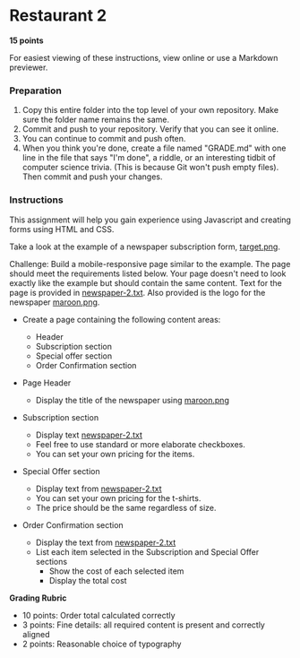 # Restaurant 2

**15 points**

For easiest viewing of these instructions, view online or use a Markdown previewer.

### Preparation 

1. Copy this entire folder into the top level of your own repository.  Make sure the folder name remains the same.
2. Commit and push to your repository.  Verify that you can see it online.
3. You can continue to commit and push often.
4. When you think you're done, create a file named "GRADE.md" with one line in the file that says "I'm done", a riddle, or an interesting tidbit of computer science trivia. (This is because Git won't push empty files). Then commit and push your changes.

### Instructions

This assignment will help you gain experience using Javascript and creating forms using HTML and CSS.

Take a look at the example of a newspaper subscription form, [target.png](target.png).

Challenge: Build a mobile-responsive page similar to the example. The page should meet the requirements listed below. Your page doesn't need to look exactly like the example but should contain the same content. Text for the page is provided in [newspaper-2.txt](newspaper-2.txt). Also provided is the logo for the newspaper  [maroon.png](maroon.png).   

* Create a page containing the following content areas: 
  * Header
  * Subscription section
  * Special offer section 
  * Order Confirmation section

* Page Header
  * Display the title of the newspaper using [maroon.png](maroon.png)

* Subscription section
  * Display text [newspaper-2.txt](newspaper-2.txt)
  * Feel free to use standard or more elaborate checkboxes.
  * You can set your own pricing for the items.

* Special Offer section
  * Display text from [newspaper-2.txt](newspaper-2.txt)
  * You can set your own pricing for the t-shirts.  
  * The price should be the same regardless of size.

* Order Confirmation section
  * Display the text from [newspaper-2.txt](newspaper-2.txt)
  * List each item selected in the Subscription and Special Offer sections
    * Show the cost of each selected item
    * Display the total cost

**Grading Rubric**

* 10 points: Order total calculated correctly
* 3 points: Fine details: all required content is present and correctly aligned
* 2 points: Reasonable choice of typography
 
